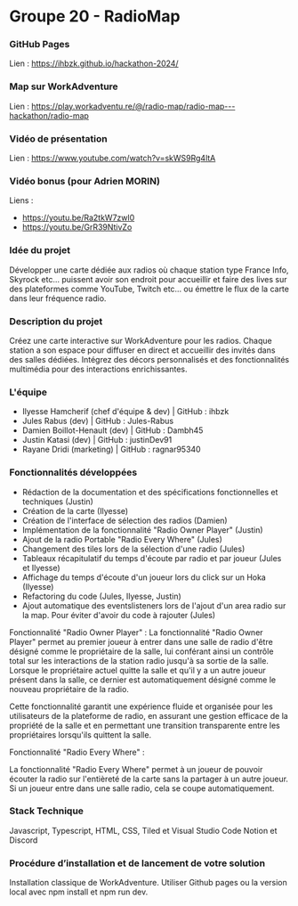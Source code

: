 # Groupe 20 - RadioMap

### GitHub Pages

Lien : https://ihbzk.github.io/hackathon-2024/

### Map sur WorkAdventure

Lien : https://play.workadventu.re/@/radio-map/radio-map---hackathon/radio-map

### Vidéo de présentation

Lien : https://www.youtube.com/watch?v=skWS9Rg4ltA

### Vidéo bonus (pour Adrien MORIN)

Liens :
- https://youtu.be/Ra2tkW7zwl0
- https://youtu.be/GrR39NtivZo

### **Idée du projet**
Développer une carte dédiée aux radios où chaque station type France Info, 
Skyrock etc… puissent avoir son endroit pour accueillir et faire des lives 
sur des plateformes comme YouTube, Twitch etc… ou émettre le flux de la 
carte dans leur fréquence radio.

### **Description du projet**


Créez une carte interactive sur WorkAdventure pour les radios. 
Chaque station a son espace pour diffuser en direct et accueillir 
des invités dans des salles dédiées. Intégrez des décors personnalisés 
et des fonctionnalités multimédia pour des interactions enrichissantes.

### L'équipe ###

- Ilyesse Hamcherif (chef d'équipe & dev) | GitHub : ihbzk
- Jules Rabus (dev) | GitHub : Jules-Rabus
- Damien Boillot-Henault (dev) | GitHub : Dambh45
- Justin Katasi (dev) | GitHub : justinDev91
- Rayane Dridi (marketing) | GitHub : ragnar95340

### **Fonctionnalités développées**

- Rédaction de la documentation et des spécifications fonctionnelles et techniques (Justin)
- Création de la carte (Ilyesse)
- Création de l'interface de sélection des radios (Damien)
- Implémentation de la fonctionnalité "Radio Owner Player" (Justin)
- Ajout de la radio Portable "Radio Every Where" (Jules)
- Changement des tiles lors de la sélection d'une radio (Jules)
- Tableaux récapitulatif du temps d'écoute par radio et par joueur (Jules et Ilyesse)
- Affichage du temps d'écoute d'un joueur lors du click sur un Hoka (Ilyesse)
- Refactoring du code (Jules, Ilyesse, Justin)
- Ajout automatique des eventslisteners lors de l'ajout d'un area radio sur la map. Pour éviter d'avoir du code à rajouter (Jules)

Fonctionnalité "Radio Owner Player" :
La fonctionnalité "Radio Owner Player" permet au premier joueur à entrer dans une salle de radio d'être désigné comme le propriétaire de la salle, lui conférant ainsi un contrôle total sur les interactions de la station radio jusqu'à sa sortie de la salle. Lorsque le propriétaire actuel quitte la salle et qu'il y a un autre joueur présent dans la salle, ce dernier est automatiquement désigné comme le nouveau propriétaire de la radio.

Cette fonctionnalité garantit une expérience fluide et organisée pour les utilisateurs de la plateforme de radio, en assurant une gestion efficace de la propriété de la salle et en permettant une transition transparente entre les propriétaires lorsqu'ils quittent la salle.

Fonctionnalité "Radio Every Where" :

La fonctionnalité "Radio Every Where" permet à un joueur de pouvoir écouter la radio sur l'entièreté de la carte sans la partager à un autre joueur. Si un joueur entre dans une salle radio, cela se coupe automatiquement.

### Stack Technique

Javascript, Typescript, HTML, CSS, 
Tiled et Visual Studio Code
Notion et Discord

### Procédure d’installation et de lancement de votre solution

Installation classique de WorkAdventure. Utiliser Github pages ou la version local avec npm install et npm run dev.

